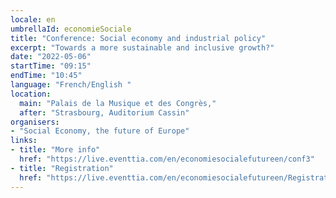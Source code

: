```yaml
---
locale: en
umbrellaId: economieSociale
title: "Conference: Social economy and industrial policy"
excerpt: "Towards a more sustainable and inclusive growth?"
date: "2022-05-06"
startTime: "09:15"
endTime: "10:45"
language: "French/English "
location:
  main: "Palais de la Musique et des Congrès,"
  after: "Strasbourg, Auditorium Cassin"
organisers:
- "Social Economy, the future of Europe"
links:
- title: "More info"
  href: "https://live.eventtia.com/en/economiesocialefutureen/conf3"
- title: "Registration"
  href: "https://live.eventtia.com/en/economiesocialefutureen/Registration"
---
```

